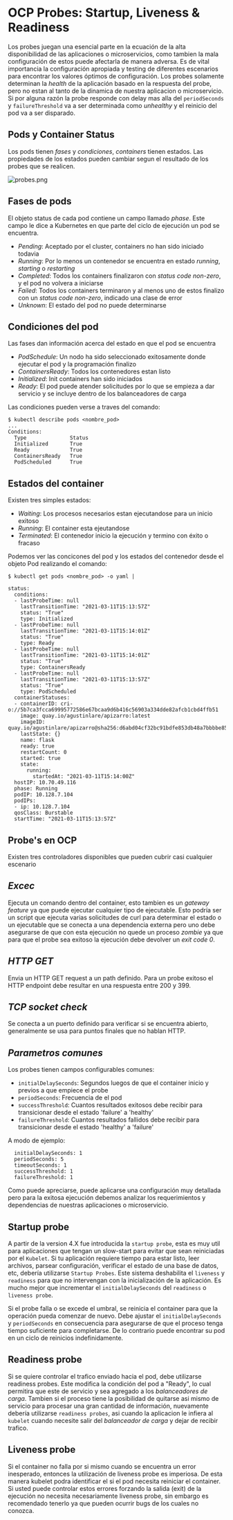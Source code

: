 # OCP Probes: Startup, Liveness & Readiness

Los probes juegan una esencial parte en la ecuación de la alta disponibilidad de las aplicaciones o microservicios, como tambien la mala configuración de estos puede afectarla de manera adversa. Es de vital importancia la configuración apropiada y testing de diferentes escenarios para encontrar los valores óptimos de configuración. Los probes solamente determinan la *health* de la aplicación basado en la respuesta del probe, pero no estan al tanto de la dinamica de nuestra aplicacion o microservicio. Si por alguna razón la probe responde con delay mas alla del `periodSeconds` y `failureThreshold` va a ser determinada como *unhealthy* y el reinicio del pod va a ser disparado.

## Pods y Container Status

Los pods tienen *fases* y *condiciones*, *containers* tienen estados. Las propiedades de los estados pueden cambiar segun el resultado de los probes que se realicen.

![probes.png](../_resources/probes.png)

## Fases de pods
El objeto status de cada pod contiene un campo llamado *phase*. Este campo le dice a Kubernetes en que parte del ciclo de ejecución un pod se encuentra.

+ *Pending*: Aceptado por el cluster, containers no han sido iniciado todavia
+ *Running*: Por lo menos un contenedor se encuentra en estado *running*, *starting* o *restarting*
+ *Completed*: Todos los containers finalizaron con *status code non-zero*, y el pod no volvera a iniciarse
+ *Failed*: Todos los containers terminaron y al menos uno de estos finalizo con un *status code non-zero*, indicado una clase de error
+ *Unknown*: El estado del pod no puede determinarse

## Condiciones del pod
Las fases dan información acerca del estado en que el pod se encuentra

+ *PodSchedule*: Un nodo ha sido seleccionado exitosamente donde ejecutar el pod y la programación finalizo
+ *ContainersReady*: Todos los contenedores estan listo
+ *Initialized*: Init containers han sido iniciados
+ *Ready*: El pod puede atender solicitudes por lo que se empieza a dar servicio y se incluye dentro de los balanceadores de carga

Las condiciones pueden verse a traves del comando:

```
$ kubectl describe pods <nombre_pod>
...
Conditions:
  Type              Status
  Initialized       True
  Ready             True
  ContainersReady   True
  PodScheduled      True
```

## Estados del container
Existen tres simples estados:

+ *Waiting*: Los procesos necesarios estan ejecutandose para un inicio exitoso
+ *Running*: El container esta ejeutandose
+ *Terminated*: El contenedor inicio la ejecución y termino con éxito o fracaso


Podemos ver las concicones del pod y los estados del contenedor desde el objeto Pod realizando el comando:
```
$ kubectl get pods <nombre_pod> -o yaml | 
 
status:
  conditions:
  - lastProbeTime: null
    lastTransitionTime: "2021-03-11T15:13:57Z"
    status: "True"
    type: Initialized
  - lastProbeTime: null
    lastTransitionTime: "2021-03-11T15:14:01Z"
    status: "True"
    type: Ready
  - lastProbeTime: null
    lastTransitionTime: "2021-03-11T15:14:01Z"
    status: "True"
    type: ContainersReady
  - lastProbeTime: null
    lastTransitionTime: "2021-03-11T15:13:57Z"
    status: "True"
    type: PodScheduled
  containerStatuses:
  - containerID: cri-o://5b7ca3fcca69995772586e67bcaa9d6b416c56903a334dde82afcb1cbd4ffb51
    image: quay.io/agustinlare/apizarro:latest
    imageID: quay.io/agustinlare/apizarro@sha256:d6abd04cf32bc91bdfe853db48a7bbbbe85d4a0b6ac46ae513227068a05b1b2b
    lastState: {}
    name: flask
    ready: true
    restartCount: 0
    started: true
    state:
      running:
        startedAt: "2021-03-11T15:14:00Z"
  hostIP: 10.70.49.116
  phase: Running
  podIP: 10.128.7.104
  podIPs:
  - ip: 10.128.7.104
  qosClass: Burstable
  startTime: "2021-03-11T15:13:57Z"
```

## Probe's en OCP
Existen tres controladores disponibles que pueden cubrir casi cualquier escenario

## *Excec*
Ejecuta un comando dentro del container, esto tambien es un *gateway feature* ya que puede ejecutar cualquier tipo de ejecutable. Esto podría ser un script que ejecuta varias solicitudes de curl para determinar el estado o un ejecutable que se conecta a una dependencia externa pero uno debe asegurarse de que con esta ejecución no quede un proceso *zombie* ya que para que el probe sea exitoso la ejecución debe devolver un *exit code 0*.

## *HTTP GET*
Envia un HTTP GET request a un path definido. Para un probe exitoso el HTTP endpoint debe resultar en una respuesta entre 200 y 399.

## *TCP socket check*
Se conecta a un puerto definido para verificar si se encuentra abierto, generalmente se usa para puntos finales que no hablan HTTP.

## *Parametros comunes*
Los probes tienen campos configurables comunes:

+ `initialDelaySeconds`: Segundos luegos de que el container inicio y previos a que empiece el probe
+ `periodSeconds`: Frecuencia de el pod
+ `successThreshold`: Cuantos resultados exitosos debe recibir para transicionar desde el estado 'failure' a 'healthy'
+ `failureThreshold`: Cuantos resultados fallidos debe recibir para transicionar desde el estado 'healthy' a 'failure'

A modo de ejemplo:
```
  initialDelaySeconds: 1
  periodSeconds: 5
  timeoutSeconds: 1
  successThreshold: 1
  failureThreshold: 1
```

Como puede apreciarse, puede aplicarse una configuración muy detallada pero para la exitosa ejecución debemos analizar los requerimientos y dependencias de nuestras aplicaciones o microservicio.

## Startup probe
A partir de la version 4.X fue introducida la `startup probe`, esta es muy util para aplicaciones que tengan un slow-start para evitar que sean reiniciadas por el `Kubelet`. Si tu aplicación requiere tiempo para estar listo, leer archivos, parsear configuración, verificar el estado de una base de datos, etc, debería utilizarse `Startup Probes`. Este sistema deshabilita el `liveness` y `readiness` para que no intervengan con la inicialización de la aplicación. Es mucho mejor que incrementar el `initialDelaySeconds` del `readiness` o `liveness probe`. 

Si el probe falla o se excede el umbral, se reinicia el container para que la operación pueda comenzar de nuevo. Debe ajustar el `initialDelaySeconds` y `periodSeconds` en consecuencia para asegurarse de que el proceso tenga tiempo suficiente para completarse. De lo contrario puede encontrar su pod en un ciclo de reinicios indefinidamente.

## Readiness probe
Si se quiere controlar el trafico enviado hacia el pod, debe utilizarse readiness probes. Este modifica la condición del pod a "Ready", lo cual permitira que este de servicio y sea agregado a los *balanceadores de carga*. Tambien si el proceso tiene la posibilidad de quitarse asi mismo de servicio para procesar una gran cantidad de información, nuevamente debería utilizarse `readiness probes`, asi cuando la aplicacion le infiera al `kubelet` cuando necesite salir del *balanceador de carga* y dejar de recibir trafico.

## Liveness probe
Si el container no falla por si mismo cuando se encuentra un error inesperado, entonces la utilización de liveness probe es imperiosa. De esta manera kubelet podra identificar el si el pod necesita reiniciar el container. Si usted puede controlar estos errores forzando la salida (exit) de la ejecución no necesita necesariamente liveness probe, sin embargo es recomendado tenerlo ya que pueden ocurrir bugs de los cuales no conozca.